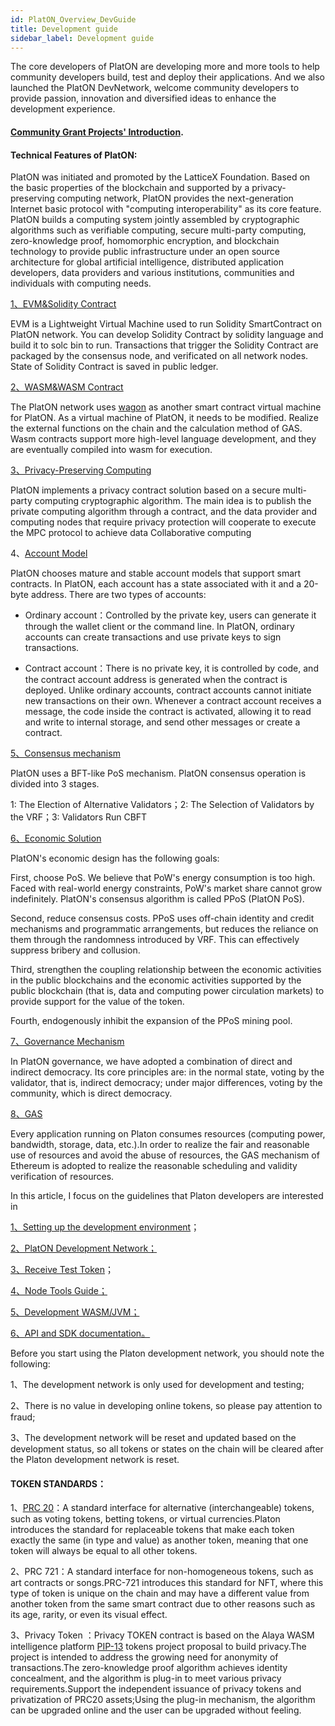 ```yaml
---
id: PlatON_Overview_DevGuide
title: Development guide
sidebar_label: Development guide
---
```




The core developers of PlatON are developing more and more tools to help community developers build, test and deploy their applications. And we also launched the PlatON DevNetwork, welcome community developers to provide passion, innovation and diversified ideas to enhance the development experience.



#### [Community Grant Projects' Introduction](/docs/en/community/ ).



#### Technical Features of PlatON:

PlatON was initiated and promoted by the LatticeX Foundation. Based on the basic properties of the blockchain and supported by a privacy-preserving computing network, PlatON provides the next-generation Internet basic protocol with "computing interoperability" as its core feature. PlatON builds a computing system jointly assembled by cryptographic algorithms such as verifiable computing, secure multi-party computing, zero-knowledge proof, homomorphic encryption, and blockchain technology to provide public infrastructure under an open source architecture for global artificial intelligence, distributed application developers, data providers and various institutions, communities and individuals with computing needs.



[1、EVM&Solidity Contract](/docs/en/Solidity_Dev_Manual)

EVM is a Lightweight Virtual Machine used to run Solidity SmartContract on PlatON network. You can develop Solidity Contract by solidity language and build it to solc bin to run. Transactions that trigger the Solidity Contract are packaged by the consensus node, and verificated on all network nodes. State of Solidity Contract is saved in public ledger.



[2、WASM&WASM Contract](/docs/en/PlatON_Overall_Solution#smart-contract)

The PlatON network uses [wagon](https://github.com/go-interpreter/wagon) as another smart contract virtual machine for PlatON. As a virtual machine of PlatON, it needs to be modified. Realize the external functions on the chain and the calculation method of GAS. Wasm contracts support more high-level language development, and they are eventually compiled into wasm for execution.



[3、Privacy-Preserving Computing](/docs/en/Secure_Multi_Party_Computation#introduction-to-mpc)

PlatON implements a privacy contract solution based on a secure multi-party computing cryptographic algorithm. The main idea is to publish the private computing algorithm through a contract, and the data provider and computing nodes that require privacy protection will cooperate to execute the MPC protocol to achieve data Collaborative computing



4、[Account Model]()

PlatON chooses mature and stable account models that support smart contracts. In PlatON, each account has a state associated with it and a 20-byte address. There are two types of accounts:

- Ordinary account：Controlled by the private key, users can generate it through the wallet client or the command line. In PlatON, ordinary accounts can create transactions and use private keys to sign transactions.

- Contract account：There is no private key, it is controlled by code, and the contract account address is generated when the contract is deployed. Unlike ordinary accounts, contract accounts cannot initiate new transactions on their own. Whenever a contract account receives a message, the code inside the contract is activated, allowing it to read and write to internal storage, and send other messages or create a contract.

  

[5、Consensus mechanism](/docs/en/PlatON_Solution#summary)

PlatON uses a BFT-like PoS mechanism. PlatON consensus operation is divided into 3 stages.

   1: The Election of Alternative Validators；2: The Selection of Validators by the VRF；3: Validators Run CBFT



[6、Economic Solution](/docs/en/Economic_Model#platons-economic-design-goals)

PlatON's economic design has the following goals:

First, choose PoS. We believe that PoW's energy consumption is too high. Faced with real-world energy constraints, PoW's market share cannot grow indefinitely. PlatON's consensus algorithm is called PPoS (PlatON PoS).

Second, reduce consensus costs. PPoS uses off-chain identity and credit mechanisms and programmatic arrangements, but reduces the reliance on them through the randomness introduced by VRF. This can effectively suppress bribery and collusion.

Third, strengthen the coupling relationship between the economic activities in the public blockchains and the economic activities supported by the public blockchain (that is, data and computing power circulation markets) to provide support for the value of the token.

Fourth, endogenously inhibit the expansion of the PPoS mining pool.



[7、Governance Mechanism](/docs/en/PlatON_Governance_Solution#platon-governance-mechanism)

In PlatON governance, we have adopted a combination of direct and indirect democracy. Its core principles are: in the normal state, voting by the validator, that is, indirect democracy; under major differences, voting by the community, which is direct democracy.



[8、GAS](/docs/en/Economic_Model#transaction-fees)

Every application running on Platon consumes resources (computing power, bandwidth, storage, data, etc.).In order to realize the fair and reasonable use of resources and avoid the abuse of resources, the GAS mechanism of Ethereum is adopted to realize the reasonable scheduling and validity verification of resources.



In this article, I focus on the guidelines that Platon developers are interested in

[1、Setting up the development environment](/docs/en/Install_PlatON)；

[2、PlatON Development Network；](/docs/en/Become_PlatON_Dev_Verification)

[3、Receive Test Token](/docs/en/PlatON_Dev_Faucet)；

[4、Node Tools Guide；](/docs/en/OnLine_MTool_Manual )

[5、Development  WASM/JVM；](/docs/en/EVM_Smart_Contract )

[6、API and SDK documentation。]( /docs/en/Java_SDK )



Before you start using the Platon development network, you should note the following:

1、The development network is only used for development and testing;

2、There is no value in developing online tokens, so please pay attention to fraud;

3、The development network will be reset and updated based on the development status, so all tokens or states on the chain will be cleared after the Platon development network is reset.



#### TOKEN STANDARDS：

1、[PRC 20](/docs/en/Solidity_Contract_Dev_Costs#large-sized-contract)：A standard interface for alternative (interchangeable) tokens, such as voting tokens, betting tokens, or virtual currencies.Platon introduces the standard for replaceable tokens that make each token exactly the same (in type and value) as another token, meaning that one token will always be equal to all other tokens.



2、PRC 721：A standard interface for non-homogeneous tokens, such as art contracts or songs.PRC-721 introduces this standard for NFT, where this type of token is unique on the chain and may have a different value from another token from the same smart contract due to other reasons such as its age, rarity, or even its visual effect.



3、Privacy Token ：Privacy TOKEN contract is based on the Alaya WASM intelligence platform [PIP-13](https://github.com/AlayaNetwork/AIPs/blob/master/Alaya/AIP-13.md) tokens project proposal to build privacy.The project is intended to address the growing need for anonymity of transactions.The zero-knowledge proof algorithm achieves identity concealment, and the algorithm is plug-in to meet various privacy requirements.Support the independent issuance of privacy tokens and privatization of PRC20 assets;Using the plug-in mechanism, the algorithm can be upgraded online and the user can be upgraded without feeling.





